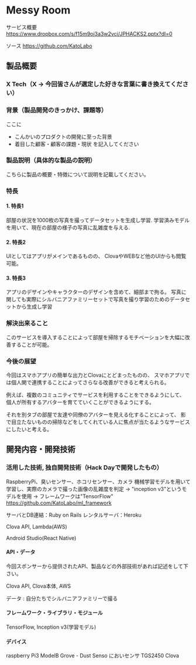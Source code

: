 # Messy Room

サービス概要
https://www.dropbox.com/s/f15m9oi3a3w2vci/JPHACKS2.pptx?dl=0

ソース
https://github.com/KatoLabo

## 製品概要
### X Tech（X → 今回皆さんが選定した好きな言葉に書き換えてください）

### 背景（製品開発のきっかけ、課題等）
ここに
- こんかいのプロダクトの開発に至った背景
- 着目した顧客・顧客の課題・現状
を記入してください

### 製品説明（具体的な製品の説明）
こちらに製品の概要・特徴について説明を記載してください。

### 特長

#### 1. 特長1
部屋の状況を1000枚の写真を撮ってデータセットを生成し学習.
学習済みモデルを用いて、現在の部屋の様子の写真に乱雑度を与える.

#### 2. 特長2
UIとしてはアプリがメインであるものの、
ClovaやWEBなど他のUIからも閲覧可能。

#### 3. 特長3
アプリのデザインやキャラクターのデザインを含めて、細部まで拘る。
写真に関しても実際にシルバニアファミリーセットで写真を撮り学習のためのデータセットから生成し学習

### 解決出来ること
このサービスを導入することによって部屋を掃除するモチベーションを大幅に改善することが可能。

### 今後の展望
今回はスマホアプリの簡単な出力とClovaにとどまったものの、
スマホアプリでは個人関で連携することによってさらなる改善ができると考えられる。

例えば、複数のコミュニティでサービスを利用することをできるようにして、
個人が所有するアバターを育てていくことができるようにする。

それを別タブの部屋で友達や同僚のアバターを見える化することによって、
影で目立たないものの掃除などをしてくれている人に焦点が当たるようなサービスにしたいと考える。


## 開発内容・開発技術
### 活用した技術, 独自開発技術（Hack Dayで開発したもの）

RaspberryPi、臭いセンサー、ホコリセンサー、カメラ
機械学習モデルを用いて学習し、実際のカメラで撮った画像の乱雑度を判定
 → "inception v3"というモデルを使用
 → フレームワークは"TensorFlow"
 https://github.com/KatoLabo/ml_framework

サーバとDB連結：Ruby on Rails
レンタルサーバ：Heroku

Clova API, Lambda(AWS)

Android Studio(React Native)

#### API・データ
今回スポンサーから提供されたAPI、製品などの外部技術があれば記述をして下さい。

Clova API, Clova本体, AWS

データ : 自分たちでシルバニアファミリーで撮る

#### フレームワーク・ライブラリ・モジュール

TensorFlow, Inception v3(学習モデル)

#### デバイス

raspberry Pi3 ModelB
Grove - Dust Senso
においセンサ TGS2450
Clova



